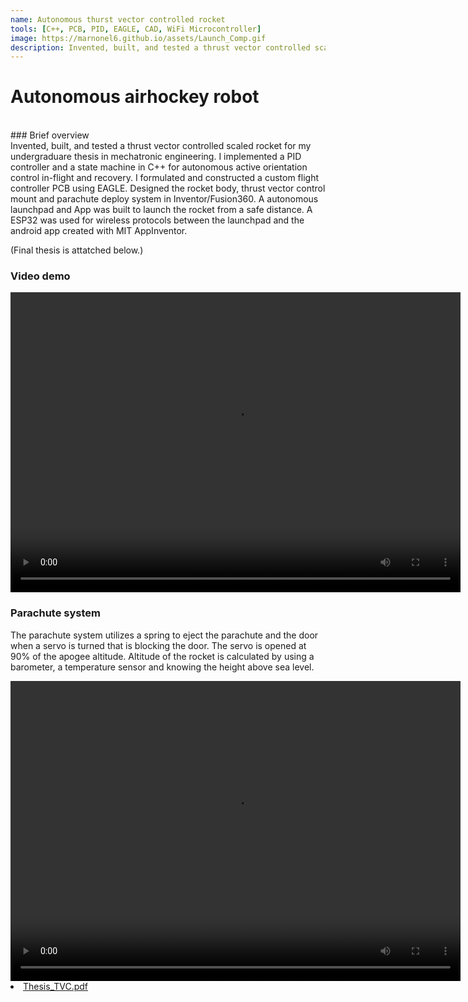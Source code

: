 ```yaml
---
name: Autonomous thurst vector controlled rocket
tools: [C++, PCB, PID, EAGLE, CAD, WiFi Microcontroller]
image: https://marnonel6.github.io/assets/Launch_Comp.gif
description: Invented, built, and tested a thrust vector controlled scaled rocket.
---
```


# Autonomous airhockey robot
<br>
### Brief overview
<br>
Invented, built, and tested a thrust vector controlled scaled rocket for my undergraduare thesis in mechatronic engineering. I implemented a PID controller and a state machine in C++ for autonomous active orientation control in-flight and recovery. I formulated and constructed a custom flight controller PCB using EAGLE. Designed the rocket body, thrust vector control mount and parachute deploy system in Inventor/Fusion360. A autonomous launchpad and App was built to launch the rocket from a safe distance. A ESP32 was used for wireless protocols between the launchpad and the android app created with MIT AppInventor.

(Final thesis is attatched below.)

### Video demo

<video width="720" height="480" controls="controls">
  <source src="https://user-images.githubusercontent.com/60977336/209871829-384275b5-b4c0-40c1-b5ab-553239c13085.mp4" type="video/mp4">
</video>


### Parachute system
The parachute system utilizes a spring to eject the parachute and the door when a servo is turned that is blocking the door. The servo is opened at 90% of the apogee altitude. Altitude of the rocket is calculated by using a barometer, a temperature sensor and knowing the height above sea level.

<video width="720" height="480" controls="controls">
  <source src="https://user-images.githubusercontent.com/60977336/209882755-b34d157f-3427-46ed-bdff-1a86099825ec.mp4" type="video/mp4">
</video>


<br>
<li class="inline-block">
  <a
    target="_blank"
    class="align-middle link-primary mr-2 mr-lg-0 ml-lg-2"
    href="/assets/20852657-Nel.pdf"
    >Thesis_TVC.pdf</a
  >
</li>
<br>
<object data="{{ site.url }}{{ site.baseurl }}/assets/20852657-Nel.pdf" width="1200" height="1200" type="application/pdf"></object>

